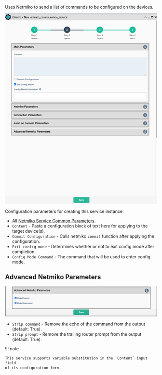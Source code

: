 Uses Netmiko to send a list of commands to be configured on the devices.

![Netmiko Configuration Service](../../_static/automation/service_types/netmiko_configuration.png)

Configuration parameters for creating this service instance:

- All [Netmiko Service Common Parameters](netmiko_common.md).
- `Content` - Paste a configuration block of text here for applying to
    the target device(s).
- `Commit Configuration` - Calls netmiko `commit` function after applying
    the configuration.
- `Exit config mode` - Determines whether or not to exit config mode
    after completion.
- `Config Mode Command` - The command that will be used to enter config
    mode.

## Advanced Netmiko Parameters

![Netmiko Configuration Advanced Parameters](../../_static/automation/service_types/netmiko_config_advancedparameters.png)

-   `Strip command` - Remove the echo of the command from the output
    (default: True).
-   `Strip prompt` - Remove the trailing router prompt from the output
    (default: True).

!!! note

    This service supports variable substitution in the `Content` input field
    of its configuration form.

